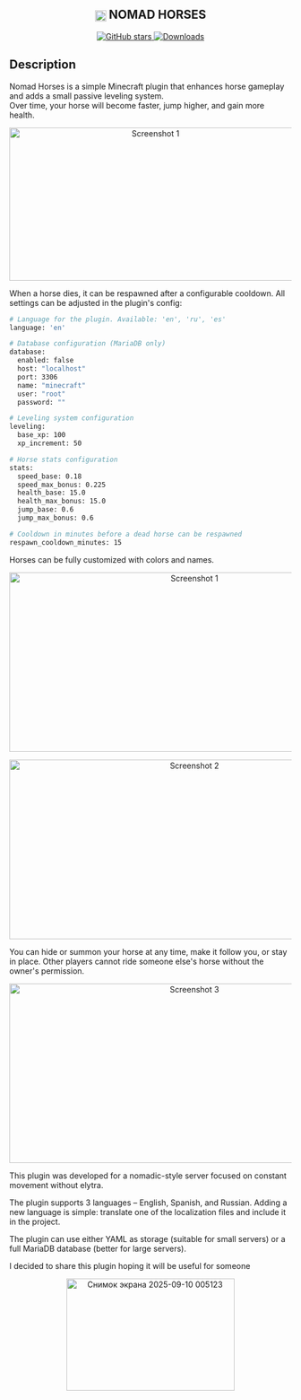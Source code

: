 <h2 align="center">
  <img width="20" height="20" alt="HORSE" src="https://github.com/user-attachments/assets/b505c936-97ca-459b-b605-0b8fc1a792ee" style="vertical-align:middle;" />
  NOMAD HORSES
</h2>


<p align="center">
  <a href="https://github.com/Iliiasik/Nomad-Horses/stargazers">
    <img src="https://img.shields.io/github/stars/Iliiasik/Nomad-Horses.svg?style=flat&logo=github" alt="GitHub stars">
  </a>
  <a href="https://github.com/Iliiasik/Nomad-Horses/releases">
    <img src="https://img.shields.io/github/downloads/Iliiasik/Nomad-Horses/total.svg?style=flat&logo=github" alt="Downloads">
  </a>
</p>


## Description

Nomad Horses is a simple Minecraft plugin that enhances horse gameplay and adds a small passive leveling system.  
Over time, your horse will become faster, jump higher, and gain more health.  

<p align="center">
  <img width="506" height="273" alt="Screenshot 1" src="https://github.com/user-attachments/assets/3b0104be-6d4d-4662-99e6-d74c9bc09344" />
</p>
When a horse dies, it can be respawned after a configurable cooldown. All settings can be adjusted in the plugin's config:

```bash
# Language for the plugin. Available: 'en', 'ru', 'es'
language: 'en'

# Database configuration (MariaDB only)
database:
  enabled: false
  host: "localhost"
  port: 3306
  name: "minecraft"
  user: "root"
  password: ""

# Leveling system configuration
leveling:
  base_xp: 100
  xp_increment: 50

# Horse stats configuration
stats:
  speed_base: 0.18
  speed_max_bonus: 0.225
  health_base: 15.0
  health_max_bonus: 15.0
  jump_base: 0.6
  jump_max_bonus: 0.6

# Cooldown in minutes before a dead horse can be respawned
respawn_cooldown_minutes: 15
```

Horses can be fully customized with colors and names.
<p align="center">
<img width="645" height="320" alt="Screenshot 1" src="https://github.com/user-attachments/assets/6209fd9c-4c8c-4054-81bd-13d4089fc516" />
</p>
<p align="center">
<img width="645" height="320" alt="Screenshot 2" src="https://github.com/user-attachments/assets/e78bb678-6543-4ff5-8a22-25d8eef61dd3" />
</p>

You can hide or summon your horse at any time, make it follow you, or stay in place.
Other players cannot ride someone else's horse without the owner's permission.

<p align="center">
<img width="645" height="320" alt="Screenshot 3" src="https://github.com/user-attachments/assets/f8a24ea0-2c50-4bf1-9609-c7d2bb6c91f3" />
</p>

This plugin was developed for a nomadic-style server focused on constant movement without elytra.

The plugin supports 3 languages – English, Spanish, and Russian.
Adding a new language is simple: translate one of the localization files and include it in the project.

The plugin can use either YAML as storage (suitable for small servers) or a full MariaDB database (better for large servers).

I decided to share this plugin hoping it will be useful for someone

<p align="center">
<img width="300" height="200" alt="Снимок экрана 2025-09-10 005123" src="https://github.com/user-attachments/assets/7e57fccb-b185-4d3b-802d-ad1cc030bea3" />
</p>
